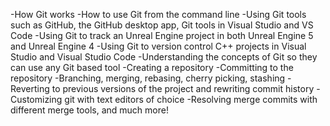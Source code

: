 -How Git works
-How to use Git from the command line
-Using Git tools such as GitHub, the GitHub desktop app, Git tools in Visual Studio and VS Code
-Using Git to track an Unreal Engine project in both Unreal Engine 5 and Unreal Engine 4
-Using Git to version control C++ projects in Visual Studio and Visual Studio Code
-Understanding the concepts of Git so they can use any Git based tool
-Creating a repository
-Committing to the repository
-Branching, merging, rebasing, cherry picking, stashing
-Reverting to previous versions of the project and rewriting commit history
-Customizing git with text editors of choice
-Resolving merge commits with different merge tools, and much more!
